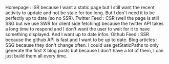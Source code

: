 Homepage : ISR because I want a static page but I still want the recent activity to update and not be stale for too long. But I don't need it to be perfectly up to date (so no SSR).
Twitter Feed : CSR (well the page is still SSG but we use SWR for client side fetching) because the twitter API takes a long time to respond and I don't want the user to wait for it to have something displayed. And I want up to date infos.
Github Feed : SSR because the github API is fast and I want to be up to date.
Blog articles : SSG because they don't change often. I could use getStaticPaths to only generate the first X blog posts but because I don't have a lot of them, I can just build them all every time.